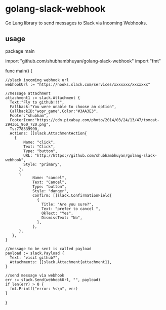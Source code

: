 # golang-slack-webhook
Go Lang library to send messages to Slack via Incoming Webhooks.

## usage

package main

import "github.com/shubhambhuyan/golang-slack-webhook"
import "fmt"

func main() {

    //slack incoming webhook url
    webhookUrl := "https://hooks.slack.com/services/xxxxxxx/xxxxxxx"
    
    //message attachment
    attachment1 := slack.Attachment {
      Text:"Fly to github!!!",
      Fallback:"You were unable to choose an option",
      CallbackID:"wopr_game",Color:"#3AA3E3",
      Footer:"shubham",
      FooterIcon:"https://cdn.pixabay.com/photo/2014/03/24/13/47/tomcat-294361_960_720.png",
      Ts:778339990,
      Actions: []slack.AttachmentAction{
        {
            Name: "click",
            Text: "Click",
            Type: "button",
            URL: "http://https://github.com/shubhambhuyan/golang-slack-webhook",
            Style: "primary",
          },
          {
                Name: "cancel",
                Text: "Cancel",
                Type: "button",
                Style: "danger",
                Confirm: []slack.ConfirmationField{
                  {
                    Title: "Are you sure?",
                    Text: "prefer to cancel ",
                    OkText: "Yes",
                    DismissText: "No",
                  },
                },
          },
       },
    }

    //message to be sent is called payload
    payload := slack.Payload {
      Text: "visit github?",
      Attachments: []slack.Attachment{attachment1},
    }
    
    //send message via webhook
    err := slack.Send(webhookUrl, "", payload)
    if len(err) > 0 {
      fmt.Printf("error: %s\n", err)
    }
    
}
